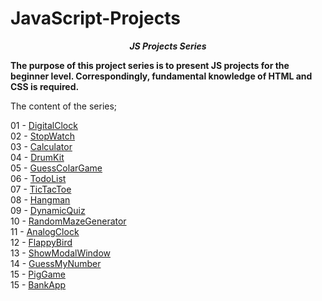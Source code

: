 # JavaScript-Projects

**_<center> JS Projects Series </center>_**

**The purpose of this project series is to present JS projects for the beginner level. Correspondingly, fundamental knowledge of HTML and CSS is required.**

The content of the series;

01 - [DigitalClock](01-DigitalClock/README.md) <br>
02 - [StopWatch](02-StopWatch/README.md) <br>
03 - [Calculator](03-Calculator/README.md) <br>
04 - [DrumKit](04-DrumKit/README.md) <br>
05 - [GuessColarGame](05-GuessColarGame/README.md) <br>
06 - [TodoList](06-TodoList/README.md) <br>
07 - [TicTacToe](07-TicTacToe/README.md) <br>
08 - [Hangman](08-Hangman/README.md) <br>
09 - [DynamicQuiz](09-DynamicQuiz/README.md) <br>
10 - [RandomMazeGenerator](10-RandomMazeGenerator/README.md) <br>
11 - [AnalogClock](11-AnalogClock/README.md) <br>
12 - [FlappyBird](12-FlappyBird/README.md) <br>
13 - [ShowModalWindow](13-Show-Modal-Window/README.md) <br>
14 - [GuessMyNumber](14-Guess-My-Number/README.md) <br>
15 - [PigGame](15-Pig-Game/README.md) <br>
15 - [BankApp](16-Bank-App/README.md) <br>


